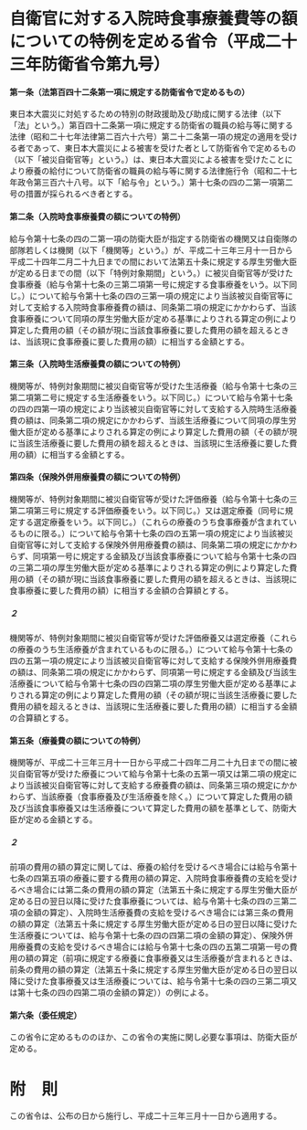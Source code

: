 # 自衛官に対する入院時食事療養費等の額についての特例を定める省令（平成二十三年防衛省令第九号）
#### 第一条（法第百四十二条第一項に規定する防衛省令で定めるもの）
東日本大震災に対処するための特別の財政援助及び助成に関する法律（以下「法」という。）第百四十二条第一項に規定する防衛省の職員の給与等に関する法律（昭和二十七年法律第二百六十六号）第二十二条第一項の規定の適用を受ける者であって、東日本大震災による被害を受けた者として防衛省令で定めるもの（以下「被災自衛官等」という。）は、東日本大震災による被害を受けたことにより療養の給付について防衛省の職員の給与等に関する法律施行令（昭和二十七年政令第三百六十八号。以下「給与令」という。）第十七条の四の二第一項第二号の措置が採られるべき者とする。
#### 第二条（入院時食事療養費の額についての特例）
給与令第十七条の四の二第一項の防衛大臣が指定する防衛省の機関又は自衛隊の部隊若しくは機関（以下「機関等」という。）が、平成二十三年三月十一日から平成二十四年二月二十九日までの間において法第五十条に規定する厚生労働大臣が定める日までの間（以下「特例対象期間」という。）に被災自衛官等が受けた食事療養（給与令第十七条の三第二項第一号に規定する食事療養をいう。以下同じ。）について給与令第十七条の四の三第一項の規定により当該被災自衛官等に対して支給する入院時食事療養費の額は、同条第二項の規定にかかわらず、当該食事療養について同項の厚生労働大臣が定める基準によりされる算定の例により算定した費用の額（その額が現に当該食事療養に要した費用の額を超えるときは、当該現に食事療養に要した費用の額）に相当する金額とする。
#### 第三条（入院時生活療養費の額についての特例）
機関等が、特例対象期間に被災自衛官等が受けた生活療養（給与令第十七条の三第二項第二号に規定する生活療養をいう。以下同じ。）について給与令第十七条の四の四第一項の規定により当該被災自衛官等に対して支給する入院時生活療養費の額は、同条第二項の規定にかかわらず、当該生活療養について同項の厚生労働大臣が定める基準によりされる算定の例により算定した費用の額（その額が現に当該生活療養に要した費用の額を超えるときは、当該現に生活療養に要した費用の額）に相当する金額とする。
#### 第四条（保険外併用療養費の額についての特例）
機関等が、特例対象期間に被災自衛官等が受けた評価療養（給与令第十七条の三第二項第三号に規定する評価療養をいう。以下同じ。）又は選定療養（同号に規定する選定療養をいう。以下同じ。）（これらの療養のうち食事療養が含まれているものに限る。）について給与令第十七条の四の五第一項の規定により当該被災自衛官等に対して支給する保険外併用療養費の額は、同条第二項の規定にかかわらず、同項第一号に規定する金額及び当該食事療養について給与令第十七条の四の三第二項の厚生労働大臣が定める基準によりされる算定の例により算定した費用の額（その額が現に当該食事療養に要した費用の額を超えるときは、当該現に食事療養に要した費用の額）に相当する金額の合算額とする。
##### ２
機関等が、特例対象期間に被災自衛官等が受けた評価療養又は選定療養（これらの療養のうち生活療養が含まれているものに限る。）について給与令第十七条の四の五第一項の規定により当該被災自衛官等に対して支給する保険外併用療養費の額は、同条第二項の規定にかかわらず、同項第一号に規定する金額及び当該生活療養について給与令第十七条の四の四第二項の厚生労働大臣が定める基準によりされる算定の例により算定した費用の額（その額が現に当該生活療養に要した費用の額を超えるときは、当該現に生活療養に要した費用の額）に相当する金額の合算額とする。
#### 第五条（療養費の額についての特例）
機関等が、平成二十三年三月十一日から平成二十四年二月二十九日までの間に被災自衛官等が受けた療養について給与令第十七条の五第一項又は第二項の規定により当該被災自衛官等に対して支給する療養費の額は、同条第三項の規定にかかわらず、当該療養（食事療養及び生活療養を除く。）について算定した費用の額及び当該食事療養又は生活療養について算定した費用の額を基準として、防衛大臣が定める金額とする。
##### ２
前項の費用の額の算定に関しては、療養の給付を受けるべき場合には給与令第十七条の四第五項の療養に要する費用の額の算定、入院時食事療養費の支給を受けるべき場合には第二条の費用の額の算定（法第五十条に規定する厚生労働大臣が定める日の翌日以降に受けた食事療養については、給与令第十七条の四の三第二項の金額の算定）、入院時生活療養費の支給を受けるべき場合には第三条の費用の額の算定（法第五十条に規定する厚生労働大臣が定める日の翌日以降に受けた生活療養については、給与令第十七条の四の四第二項の金額の算定）、保険外併用療養費の支給を受けるべき場合には給与令第十七条の四の五第二項第一号の費用の額の算定（前項に規定する療養に食事療養又は生活療養が含まれるときは、前条の費用の額の算定（法第五十条に規定する厚生労働大臣が定める日の翌日以降に受けた食事療養又は生活療養については、給与令第十七条の四の三第二項又は第十七条の四の四第二項の金額の算定））の例による。
#### 第六条（委任規定）
この省令に定めるもののほか、この省令の実施に関し必要な事項は、防衛大臣が定める。
# 附　則
この省令は、公布の日から施行し、平成二十三年三月十一日から適用する。
